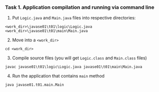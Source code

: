 ### Task 1. Application compilation and running via command line

1. Put `Logic.java` and `Main.java` files into respective directories:
```
<work_dir>\javase01\t01\logic\Logic.java
<work_dir>\javase01\t01\main\Main.java
```
2. Move into a `<work_dir>`
```
cd <work_dir>
```
3. Compile source files (you will get `Logic.class` and `Main.class` files)
```
javac javase01\t01\logic\Logic.java javase01\t01\main\Main.java
```
4. Run the application that contains `main` method
```
java javase01.t01.main.Main
```